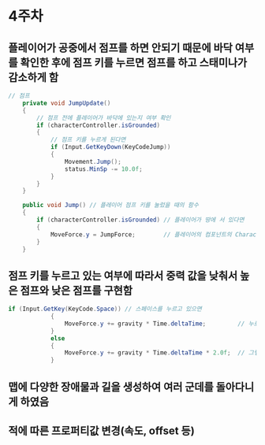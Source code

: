 # 4주차

## 플레이어가 공중에서 점프를 하면 안되기 때문에 바닥 여부를 확인한 후에 점프 키를 누르면 점프를 하고 스태미나가 감소하게 함
```cs
// 점프
    private void JumpUpdate()
    {
        // 점프 전에 플레이어가 바닥에 있는지 여부 확인
        if (characterController.isGrounded)
        {
            // 점프 키를 누르게 된다면
            if (Input.GetKeyDown(KeyCodeJump))
            {
                Movement.Jump();
                status.MinSp -= 10.0f;
            }
        }
    }

    public void Jump() // 플레이어 점프 키를 눌렀을 때의 함수
    {
        if (characterController.isGrounded) // 플레이어가 땅에 서 있다면
        {
            MoveForce.y = JumpForce;        // 플레이어의 컴포넌트의 CharacterController의 함수 Move의 y값을 증가시켜 점프를 하게함
        }
    }
```

## 점프 키를 누르고 있는 여부에 따라서 중력 값을 낮춰서 높은 점프와 낮은 점프를 구현함
```cs
if (Input.GetKey(KeyCode.Space)) // 스페이스를 누르고 있으면 
            {
                MoveForce.y += gravity * Time.deltaTime;         // 누르고 있으면 높은 점프
            }
            else
            {
                MoveForce.y += gravity * Time.deltaTime * 2.0f;  // 그렇지 않으면 낮은 점프
            }
```


## 맵에 다양한 장애물과 길을 생성하여 여러 군데를 돌아다니게 하였음

## 적에 따른 프로퍼티값 변경(속도, offset 등)
